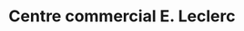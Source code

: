---
title: "Centre commercial E. Leclerc"
url: /montlucon/centre-commercial-e-leclerc/
shop: supermarché
---